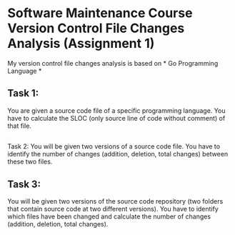 # Software Maintenance Course Version Control File Changes Analysis (Assignment 1)
My version control file changes analysis is based on * Go Programming Language *

## Task 1: 
You are given a source code file of a specific programming language. You have to calculate the SLOC (only source line of code without comment) of that file.
##
Task 2: 
You will be given two versions of a source code file. You have to identify the number of changes (addition, deletion, total changes) between these two files.
## Task 3: 
You will be given two versions of the source code repository (two folders that contain source code at two different versions). You have to identify which files have been changed and calculate the number of changes (addition, deletion, total changes).
